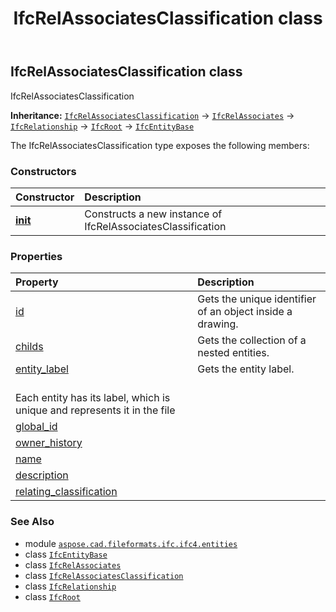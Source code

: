 ﻿---
title: IfcRelAssociatesClassification class
second_title: Aspose.CAD for Python via .NET API References
description: 
type: docs
weight: 5280
url: /python-net/aspose.cad.fileformats.ifc.ifc4.entities/ifcrelassociatesclassification/
is_root: false
---

## IfcRelAssociatesClassification class

IfcRelAssociatesClassification



**Inheritance:** [`IfcRelAssociatesClassification`](/cad/python-net/aspose.cad.fileformats.ifc.ifc4.entities/ifcrelassociatesclassification) → 
[`IfcRelAssociates`](/cad/python-net/aspose.cad.fileformats.ifc.ifc4.entities/ifcrelassociates) → 
[`IfcRelationship`](/cad/python-net/aspose.cad.fileformats.ifc.ifc4.entities/ifcrelationship) → 
[`IfcRoot`](/cad/python-net/aspose.cad.fileformats.ifc.ifc4.entities/ifcroot) → 
[`IfcEntityBase`](/cad/python-net/aspose.cad.fileformats.ifc/ifcentitybase)



The IfcRelAssociatesClassification type exposes the following members:

### Constructors
| Constructor | Description |
| :- | :- |
| [__init__](/cad/python-net/aspose.cad.fileformats.ifc.ifc4.entities/ifcrelassociatesclassification/__init__/#) | Constructs a new instance of IfcRelAssociatesClassification |


### Properties
| Property | Description |
| :- | :- |
| [id](/cad/python-net/aspose.cad.fileformats.ifc.ifc4.entities/ifcrelassociatesclassification/id) | Gets the unique identifier of an object inside a drawing. |
| [childs](/cad/python-net/aspose.cad.fileformats.ifc.ifc4.entities/ifcrelassociatesclassification/childs) | Gets the collection of a nested entities. |
| [entity_label](/cad/python-net/aspose.cad.fileformats.ifc.ifc4.entities/ifcrelassociatesclassification/entity_label) | Gets the entity label.<br/>Each entity has its label, which is unique and represents it in the file |
| [global_id](/cad/python-net/aspose.cad.fileformats.ifc.ifc4.entities/ifcrelassociatesclassification/global_id) |  |
| [owner_history](/cad/python-net/aspose.cad.fileformats.ifc.ifc4.entities/ifcrelassociatesclassification/owner_history) |  |
| [name](/cad/python-net/aspose.cad.fileformats.ifc.ifc4.entities/ifcrelassociatesclassification/name) |  |
| [description](/cad/python-net/aspose.cad.fileformats.ifc.ifc4.entities/ifcrelassociatesclassification/description) |  |
| [relating_classification](/cad/python-net/aspose.cad.fileformats.ifc.ifc4.entities/ifcrelassociatesclassification/relating_classification) |  |



### See Also
* module [`aspose.cad.fileformats.ifc.ifc4.entities`](..)
* class [`IfcEntityBase`](/cad/python-net/aspose.cad.fileformats.ifc/ifcentitybase)
* class [`IfcRelAssociates`](/cad/python-net/aspose.cad.fileformats.ifc.ifc4.entities/ifcrelassociates)
* class [`IfcRelAssociatesClassification`](/cad/python-net/aspose.cad.fileformats.ifc.ifc4.entities/ifcrelassociatesclassification)
* class [`IfcRelationship`](/cad/python-net/aspose.cad.fileformats.ifc.ifc4.entities/ifcrelationship)
* class [`IfcRoot`](/cad/python-net/aspose.cad.fileformats.ifc.ifc4.entities/ifcroot)
